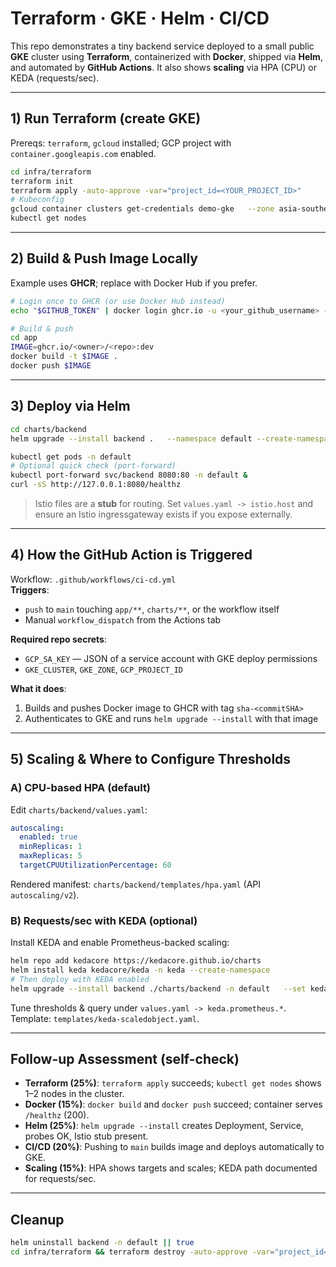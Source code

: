 # Terraform · GKE · Helm · CI/CD

This repo demonstrates a tiny backend service deployed to a small public **GKE** cluster using **Terraform**, containerized with **Docker**, shipped via **Helm**, and automated by **GitHub Actions**. It also shows **scaling** via HPA (CPU) or KEDA (requests/sec).

---

## 1) Run Terraform (create GKE)
Prereqs: `terraform`, `gcloud` installed; GCP project with `container.googleapis.com` enabled.

```bash
cd infra/terraform
terraform init
terraform apply -auto-approve -var="project_id=<YOUR_PROJECT_ID>"
# Kubeconfig
gcloud container clusters get-credentials demo-gke   --zone asia-southeast1-a --project <YOUR_PROJECT_ID>
kubectl get nodes
```

---

## 2) Build & Push Image Locally
Example uses **GHCR**; replace with Docker Hub if you prefer.

```bash
# Login once to GHCR (or use Docker Hub instead)
echo "$GITHUB_TOKEN" | docker login ghcr.io -u <your_github_username> --password-stdin

# Build & push
cd app
IMAGE=ghcr.io/<owner>/<repo>:dev
docker build -t $IMAGE .
docker push $IMAGE
```

---

## 3) Deploy via Helm
```bash
cd charts/backend
helm upgrade --install backend .   --namespace default --create-namespace   --set image.repository=ghcr.io/<owner>/<repo>   --set image.tag=dev

kubectl get pods -n default
# Optional quick check (port-forward)
kubectl port-forward svc/backend 8080:80 -n default &
curl -sS http://127.0.0.1:8080/healthz
```

> Istio files are a **stub** for routing. Set `values.yaml -> istio.host` and ensure an Istio ingressgateway exists if you expose externally.

---

## 4) How the GitHub Action is Triggered
Workflow: `.github/workflows/ci-cd.yml`  
**Triggers**:
- `push` to `main` touching `app/**`, `charts/**`, or the workflow itself
- Manual `workflow_dispatch` from the Actions tab

**Required repo secrets**:
- `GCP_SA_KEY` — JSON of a service account with GKE deploy permissions
- `GKE_CLUSTER`, `GKE_ZONE`, `GCP_PROJECT_ID`

**What it does**:
1) Builds and pushes Docker image to GHCR with tag `sha-<commitSHA>`  
2) Authenticates to GKE and runs `helm upgrade --install` with that image

---

## 5) Scaling & Where to Configure Thresholds
### A) CPU-based HPA (default)
Edit `charts/backend/values.yaml`:
```yaml
autoscaling:
  enabled: true
  minReplicas: 1
  maxReplicas: 5
  targetCPUUtilizationPercentage: 60
```
Rendered manifest: `charts/backend/templates/hpa.yaml` (API `autoscaling/v2`).

### B) Requests/sec with KEDA (optional)
Install KEDA and enable Prometheus-backed scaling:
```bash
helm repo add kedacore https://kedacore.github.io/charts
helm install keda kedacore/keda -n keda --create-namespace
# Then deploy with KEDA enabled
helm upgrade --install backend ./charts/backend -n default   --set keda.enabled=true   --set keda.prometheus.threshold="10"   --set keda.maxReplicas=10
```
Tune thresholds & query under `values.yaml -> keda.prometheus.*`. Template: `templates/keda-scaledobject.yaml`.

---

## Follow-up Assessment (self-check)
- **Terraform (25%)**: `terraform apply` succeeds; `kubectl get nodes` shows 1–2 nodes in the cluster.
- **Docker (15%)**: `docker build` and `docker push` succeed; container serves `/healthz` (200).
- **Helm (25%)**: `helm upgrade --install` creates Deployment, Service, probes OK, Istio stub present.
- **CI/CD (20%)**: Pushing to `main` builds image and deploys automatically to GKE.
- **Scaling (15%)**: HPA shows targets and scales; KEDA path documented for requests/sec.

---

## Cleanup
```bash
helm uninstall backend -n default || true
cd infra/terraform && terraform destroy -auto-approve -var="project_id=<YOUR_PROJECT_ID>"
```
